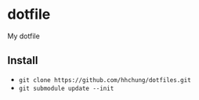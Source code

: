 # dotfile
My dotfile
## Install 
- `git clone https://github.com/hhchung/dotfiles.git`
- `git submodule update --init` 
